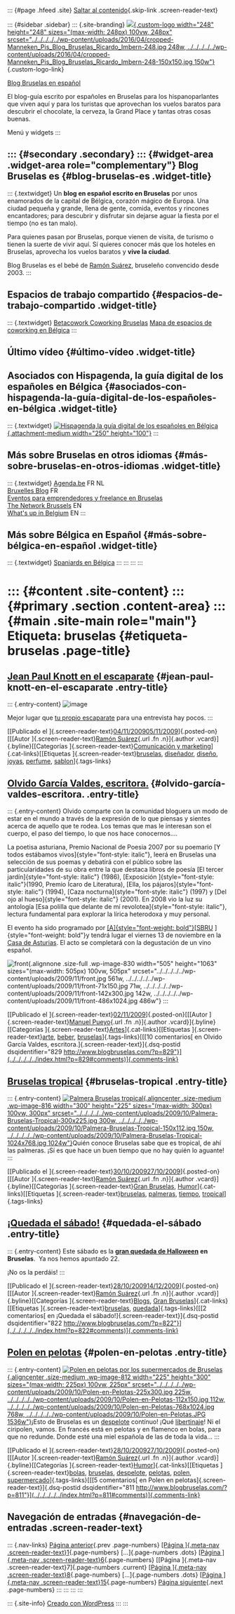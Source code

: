 ::: {#page .hfeed .site}
[Saltar al contenido](index.html#content){.skip-link
.screen-reader-text}

::: {#sidebar .sidebar}
::: {.site-branding}
[![](../../../../../wp-content/uploads/2016/04/cropped-Manneken_Pis_Blog_Bruselas_Ricardo_Imbern-248.jpg){.custom-logo
width="248" height="248" sizes="(max-width: 248px) 100vw, 248px"
srcset="../../../../../wp-content/uploads/2016/04/cropped-Manneken_Pis_Blog_Bruselas_Ricardo_Imbern-248.jpg 248w, ../../../../../wp-content/uploads/2016/04/cropped-Manneken_Pis_Blog_Bruselas_Ricardo_Imbern-248-150x150.jpg 150w"}](../../../../../index.html){.custom-logo-link}

[Blog Bruselas en español](../../../../../index.html)

El blog-guía escrito por españoles en Bruselas para los hispanoparlantes
que viven aquí y para los turistas que aprovechan los vuelos baratos
para descubrir el chocolate, la cerveza, la Grand Place y tantas otras
cosas buenas.

Menú y widgets
:::

::: {#secondary .secondary}
::: {#widget-area .widget-area role="complementary"}
Blog Bruselas es {#blog-bruselas-es .widget-title}
----------------

::: {.textwidget}
Un **blog en español escrito en Bruselas** por unos enamorados de la
capital de Bélgica, corazón mágico de Europa. Una ciudad pequeña y
grande, llena de gente, comida, eventos y rincones encantadores; para
descubrir y disfrutar sin dejarse aguar la fiesta por el tiempo (no es
tan malo).

Para quienes pasan por Bruselas, porque vienen de visita, de turismo o
tienen la suerte de vivir aquí. Sí quieres conocer más que los hoteles
en Bruselas, aprovecha los vuelos baratos y **vive la ciudad**.

Blog Bruselas es el bebé de [Ramón Suárez](http://www.ramonsuarez.com),
bruseleño convencido desde 2003.
:::

Espacios de trabajo compartido {#espacios-de-trabajo-compartido .widget-title}
------------------------------

::: {.textwidget}
[Betacowork Coworking Bruselas](http://www.betacowork.com) [Mapa de
espacios de coworking en Bélgica](http://coworkingbelgium.com)
:::

Último vídeo {#último-vídeo .widget-title}
------------

Asociados con Hispagenda, la guía digital de los españoles en Bélgica {#asociados-con-hispagenda-la-guía-digital-de-los-españoles-en-bélgica .widget-title}
---------------------------------------------------------------------

::: {.textwidget}
[![Hispagenda,la guía digital de los españoles en
Bélgica](../../../../../wp-content/uploads/2010/04/Hispagenda-250px.gif "Hispagenda, la guía digital de los españoles en Bélgica"){.attachment-medium
width="250" height="100"}](http://www.hispagenda.com)
:::

Más sobre Bruselas en otros idiomas {#más-sobre-bruselas-en-otros-idiomas .widget-title}
-----------------------------------

::: {.textwidget}
[Agenda.be](http://www.agenda.be) FR NL\
[Bruxelles Blog](http://www.bxlblog.be/) FR\
[Eventos para emprendedores y freelance en
Bruselas](http://www.betacowork.com/events/)\
[The Network
Brussels](http://groups.yahoo.com/group/TheNetworkBrussels/) EN\
[What\'s up in Belgium](http://www.whatsupin.be/) EN
:::

Más sobre Bélgica en Español {#más-sobre-bélgica-en-español .widget-title}
----------------------------

::: {.textwidget}
[Spaniards en Bélgica](http://www.spaniards.es/paises/belgica)
:::
:::
:::
:::

::: {#content .site-content}
::: {#primary .section .content-area}
::: {#main .site-main role="main"}
Etiqueta: bruselas {#etiqueta-bruselas .page-title}
==================

[Jean Paul Knott en el escaparate](../../../../../index.html?p=841) {#jean-paul-knott-en-el-escaparate .entry-title}
-------------------------------------------------------------------

::: {.entry-content}
![image](../../../../../wp-content/uploads/2009/11/wpid-IMAG0213.jpg)

Mejor lugar que [tu propio
escaparate](http://www.jeanpaulknott.com/ "Jean Paul Knott") para una
entrevista hay pocos.
:::

[[Publicado el
]{.screen-reader-text}[04/11/200905/11/2009](../../../../../index.html?p=841)]{.posted-on}[[[Autor
]{.screen-reader-text}[Ramón
Suárez](../../../../2010/04/30/index.html?author=2){.url .fn
.n}]{.author .vcard}]{.byline}[[Categorías
]{.screen-reader-text}[Comunicación y
marketing](../../../../category/comunicacion-y-marketing/index.html)]{.cat-links}[[Etiquetas
]{.screen-reader-text}[bruselas](../../index.html),
[diseñador](../../../disenador/index.html),
[diseño](../../../diseno/index.html),
[joyas](../../../joyas/index.html),
[perfume](../../../perfume/index.html),
[sablon](../../../sablon/index.html)]{.tags-links}

[Olvido García Valdes, escritora.](../../../../../index.html?p=829) {#olvido-garcía-valdes-escritora. .entry-title}
-------------------------------------------------------------------

::: {.entry-content}
Olvido comparte con la comunidad bloguera un modo de estar en el mundo a
través de la expresión de lo que piensas y sientes acerca de aquello que
te rodea. Los temas que mas le interesan son el cuerpo, el paso del
tiempo, lo que nos hace conocernos....

La poetisa asturiana, Premio Nacional de Poesia 2007 por su poemario [Y
todos estábamos vivos]{style="font-style: italic"}, leerá en Bruselas
una selección de sus poemas y debatirá con el público sobre las
particularidades de su obra entre la que destaca libros de poesía [El
tercer jardín]{style="font-style: italic"} (1986), [Exposición
]{style="font-style: italic"}(1990, Premio Ícaro de Literatura), [Ella,
los pájaros]{style="font-style: italic"} (1994), [Caza
nocturna]{style="font-style: italic"} (1997) y [Del ojo al
hueso]{style="font-style: italic"} (2001). En 2008 vio la luz su
antología [Esa polilla que delante de mí
revolotea]{style="font-style: italic"}, lectura fundamental para
explorar la lírica heterodoxa y muy personal.

El evento ha sido programado por
[[A]{style="font-weight: bold"}](http://asbru.blogspot.com/)[[SBRU](http://asbru.blogspot.com/)
]{style="font-weight: bold"}y tendrá lugar el viernes 13 de noviembre en
la [Casa de
Asturias](http://maps.google.es/maps?f=q&hl=es&geocode=&q=casa+de+asturias,bruxelles&sll=43.333416,-5.934201&sspn=1.012865,2.471924&ie=UTF8&ll=50.851637,4.361658&spn=0.013086,0.038624&z=15&iwloc=A).
El acto se completará con la degustación de un vino español.

![front](../../../../../wp-content/uploads/2009/11/front.jpg){.alignnone
.size-full .wp-image-830 width="505" height="1063"
sizes="(max-width: 505px) 100vw, 505px"
srcset="../../../../../wp-content/uploads/2009/11/front.jpg 561w, ../../../../../wp-content/uploads/2009/11/front-71x150.jpg 71w, ../../../../../wp-content/uploads/2009/11/front-142x300.jpg 142w, ../../../../../wp-content/uploads/2009/11/front-486x1024.jpg 486w"}
:::

[[Publicado el
]{.screen-reader-text}[02/11/2009](../../../../../index.html?p=829)]{.posted-on}[[[Autor
]{.screen-reader-text}[Manuel
Pueyo](../../../../author/easysun/index.html){.url .fn .n}]{.author
.vcard}]{.byline}[[Categorías
]{.screen-reader-text}[Artes](../../../../category/artes/index.html)]{.cat-links}[[Etiquetas
]{.screen-reader-text}[arte](../../../arte/index.html),
[beber](../../../beber/index.html),
[bruselas](../../index.html)]{.tags-links}[[[10 comentarios[ en Olvido
García Valdes, escritora.]{.screen-reader-text}]{.dsq-postid
dsqidentifier="829 http://www.blogbruselas.com/?p=829"}](../../../../../index.html?p=829#comments)]{.comments-link}

[Bruselas tropical](../../../../../index.html?p=815) {#bruselas-tropical .entry-title}
----------------------------------------------------

::: {.entry-content}
[![Palmera Bruselas
tropical](../../../../../wp-content/uploads/2009/10/Palmera-Bruselas-Tropical-300x225.jpg "Palmera Bruselas tropical"){.aligncenter
.size-medium .wp-image-816 width="300" height="225"
sizes="(max-width: 300px) 100vw, 300px"
srcset="../../../../../wp-content/uploads/2009/10/Palmera-Bruselas-Tropical-300x225.jpg 300w, ../../../../../wp-content/uploads/2009/10/Palmera-Bruselas-Tropical-150x112.jpg 150w, ../../../../../wp-content/uploads/2009/10/Palmera-Bruselas-Tropical-1024x768.jpg 1024w"}](../../../../../wp-content/uploads/2009/10/Palmera-Bruselas-Tropical.JPG)Quién
conoce Bruselas sabe que es tropical, de ahí las palmeras. ¡Sí es que
hace un buen tiempo que no hay quién lo aguante!\
:::

[[Publicado el
]{.screen-reader-text}[30/10/200927/10/2009](../../../../../index.html?p=815)]{.posted-on}[[[Autor
]{.screen-reader-text}[Ramón
Suárez](../../../../2010/04/30/index.html?author=2){.url .fn
.n}]{.author .vcard}]{.byline}[[Categorías ]{.screen-reader-text}[Gran
Bruselas](../../../../category/gran-bruselas/index.html),
[Humor](../../../../category/humor/index.html)]{.cat-links}[[Etiquetas
]{.screen-reader-text}[bruselas](../../index.html),
[palmeras](../../../palmeras/index.html),
[tiempo](../../../tiempo/index.html),
[tropical](../../../tropical/index.html)]{.tags-links}

[¡Quedada el sábado!](../../../../../index.html?p=822) {#quedada-el-sábado .entry-title}
------------------------------------------------------

::: {.entry-content}
Este sábado es la [**gran quedada de
Halloween**](http://quedadabruselas3.eventbrite.com/ "Apúntate a la quedada en Bruselas")
**en Bruselas**.  Ya nos hemos apuntado 22.

¡No os la perdáis!
:::

[[Publicado el
]{.screen-reader-text}[28/10/200914/12/2009](../../../../../index.html?p=822)]{.posted-on}[[[Autor
]{.screen-reader-text}[Ramón
Suárez](../../../../2010/04/30/index.html?author=2){.url .fn
.n}]{.author .vcard}]{.byline}[[Categorías
]{.screen-reader-text}[Blogs](../../../../category/blogs/index.html),
[Gran
Bruselas](../../../../category/gran-bruselas/index.html)]{.cat-links}[[Etiquetas
]{.screen-reader-text}[bruselas](../../index.html),
[quedada](../../../quedada/index.html)]{.tags-links}[[[2 comentarios[ en
¡Quedada el sábado!]{.screen-reader-text}]{.dsq-postid
dsqidentifier="822 http://www.blogbruselas.com/?p=822"}](../../../../../index.html?p=822#comments)]{.comments-link}

[Polen en pelotas](../../../../../index.html?p=811) {#polen-en-pelotas .entry-title}
---------------------------------------------------

::: {.entry-content}
[![Polen en pelotas por los supermercados de
Bruselas](../../../../../wp-content/uploads/2009/10/Polen-en-Pelotas-225x300.jpg "Polen en pelotas por los supermercados de Bruselas"){.aligncenter
.size-medium .wp-image-812 width="225" height="300"
sizes="(max-width: 225px) 100vw, 225px"
srcset="../../../../../wp-content/uploads/2009/10/Polen-en-Pelotas-225x300.jpg 225w, ../../../../../wp-content/uploads/2009/10/Polen-en-Pelotas-112x150.jpg 112w, ../../../../../wp-content/uploads/2009/10/Polen-en-Pelotas-768x1024.jpg 768w, ../../../../../wp-content/uploads/2009/10/Polen-en-Pelotas.JPG 1536w"}](../../../../../wp-content/uploads/2009/10/Polen-en-Pelotas.JPG)¡Esto
de Bruselas es un
[despelote](http://www.blogbruselas.com/2009/06/despelote-sobre-ruedas-en-bruselas.html "Despelote ciclista")
contínuo! ¡Qué
[libertinaje](http://www.blogbruselas.com/2008/08/bruselas-libertina.html "Bruselas, ¿libertina?")!
Ni el ciripolen, vamos. En francés está en pelotas y en flamenco en
bolas, para que no redunde. Donde esté una miel española de las de toda
la vida...
:::

[[Publicado el
]{.screen-reader-text}[28/10/200927/10/2009](../../../../../index.html?p=811)]{.posted-on}[[[Autor
]{.screen-reader-text}[Ramón
Suárez](../../../../2010/04/30/index.html?author=2){.url .fn
.n}]{.author .vcard}]{.byline}[[Categorías
]{.screen-reader-text}[Humor](../../../../category/humor/index.html)]{.cat-links}[[Etiquetas
]{.screen-reader-text}[bolas](../../../bolas/index.html),
[bruselas](../../index.html),
[despelote](../../../despelote/index.html),
[pelotas](../../../pelotas/index.html),
[polen](../../../polen/index.html),
[supermercado](../../../supermercado/index.html)]{.tags-links}[[[5
comentarios[ en Polen en pelotas]{.screen-reader-text}]{.dsq-postid
dsqidentifier="811 http://www.blogbruselas.com/?p=811"}](../../../../../index.html?p=811#comments)]{.comments-link}

Navegación de entradas {#navegación-de-entradas .screen-reader-text}
----------------------

::: {.nav-links}
[Página anterior](../6/index.html){.prev .page-numbers} [[Página
]{.meta-nav .screen-reader-text}1](../../index.html){.page-numbers}
[...]{.page-numbers .dots} [[Página ]{.meta-nav
.screen-reader-text}6](../6/index.html){.page-numbers} [[Página
]{.meta-nav .screen-reader-text}7]{.page-numbers .current} [[Página
]{.meta-nav .screen-reader-text}8](../8/index.html){.page-numbers}
[...]{.page-numbers .dots} [[Página ]{.meta-nav
.screen-reader-text}15](../15/index.html){.page-numbers} [Página
siguiente](../8/index.html){.next .page-numbers}
:::
:::
:::
:::

::: {.site-info}
[Creado con WordPress](https://es.wordpress.org/)
:::
:::
